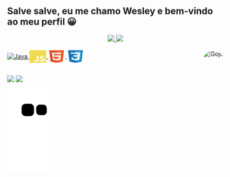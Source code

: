 ## Salve salve, eu me chamo Wesley e bem-vindo ao meu perfil 😀

<div align="center">
  <a href = "https://github.com/WesleyDePaula">
  <img height="180em" class="img" src="https://github-readme-stats.vercel.app/api?username=WesleyDePaula&show_icons=true&theme=jolly"/>
  <img height="180em" class="img" src="https://github-readme-stats.vercel.app/api/top-langs/?username=WesleyDePaula&layout=compact&langs_count=7&theme=jolly"/>
</div>
  
<div style="display: inline_block"><br>
  <img align="center" alt="Java" height="30" width="40" src="https://cdn.jsdelivr.net/gh/devicons/devicon/icons/java/java-original.svg" />
  <img align="center" alt="Js" height="30" width="40" src="https://raw.githubusercontent.com/devicons/devicon/master/icons/javascript/javascript-plain.svg">
  <img align="center" alt="HTML" height="30" width="40" src="https://raw.githubusercontent.com/devicons/devicon/master/icons/html5/html5-original.svg">
  <img align="center" alt="CSS" height="30" width="40" src="https://raw.githubusercontent.com/devicons/devicon/master/icons/css3/css3-original.svg">
  <img align="right" alt="Gojo" height="150" style="border-radius:50px;" src="https://c.tenor.com/6QqupmFFausAAAAM/satoru-gojo.gif">
</div>
  
##
  
<div>
<a href="https://www.youtube.com/channel/UCw_RzqQhLn2URzYMmJ0YagQ" target="_blank"><img src="https://img.shields.io/badge/YouTube-FF0000?style=for-the-badge&logo=youtube&logoColor=white" target="_blank"></a>
<a href="https://www.linkedin.com/in/wesley-zeitz-de-paula-490796214/" target="_blank"><img src="https://img.shields.io/badge/-LinkedIn-%230077B5?style=for-the-badge&logo=linkedin&logoColor=white" target="_blank"></a>
  
 ![Snake animation](https://github.com/WesleyDePaula/WesleyDePaula/blob/output/github-contribution-grid-snake.svg)
  
</div>

